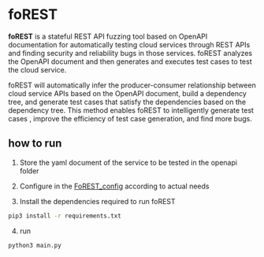 

# foREST



**foREST** is a stateful REST API fuzzing tool based on OpenAPI documentation for automatically testing cloud services through REST APIs and finding security and reliability bugs in those services. foREST analyzes the OpenAPI document and then generates and executes test cases to test the cloud service.

foREST will automatically infer the producer-consumer relationship between cloud service APIs based on the OpenAPI document, build a dependency tree, and generate test cases that satisfy the dependencies based on the dependency tree. This method enables foREST to intelligently generate test cases , improve the efficiency of test case generation, and find more bugs.


## how to run 



1. Store the yaml document of the service to be tested in the openapi folder

2. Configure in the [FoREST_config](https://github.com/jiaxian-lin/foREST-experiment-data/blob/main/code/foREST/FoREST_config.conf) according to actual needs

3. Install the dependencies required to run foREST
```bash
pip3 install -r requirements.txt
```
4. run
```bash
python3 main.py
```

